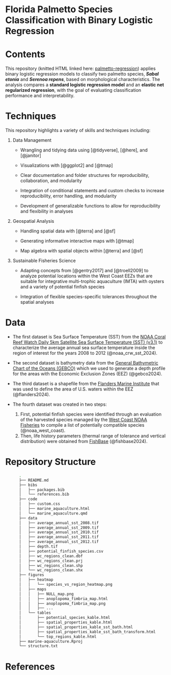 Florida Palmetto Species Classification with Binary Logistic Regression
================

# Contents

This repository (knitted HTML linked here:
[palmetto-regression](https://jadenorli.github.io/palmetto-species/code/palmetto-regression.html))
applies binary logistic regression models to classify two palmetto
species, ***Sabal etonia*** and ***Serenoa repens***, based on
morphological characteristics. The analysis compares a **standard
logistic regression model** and an **elastic net regularized
regression**, with the goal of evaluating classification performance and
interpretability.

# Techniques

This repository highlights a variety of skills and techniques including:

1.  Data Management
    - Wrangling and tidying data using \[@tidyverse\], \[@here\], and
      \[@janitor\]

    - Visualizations with \[@ggplot2\] and \[@tmap\]

    - Clear documentation and folder structures for reproducibility,
      collaboration, and modularity

    - Integration of conditional statements and custom checks to
      increase reproducibility, error handling, and modularity

    - Development of generalizable functions to allow for
      reproducibility and flexibility in analyses
2.  Geospatial Analysis
    - Handling spatial data with \[@terra\] and \[@sf\]

    - Generating informative interactive maps with \[@tmap\]

    - Map algebra with spatial objects within \[@terra\] and \[@sf\]
3.  Sustainable Fisheries Science
    - Adapting concepts from \[@gentry2017\] and \[@troell2009\] to
      analyze potential locations within the West Coast EEZs that are
      suitable for integrative multi-trophic aquaculture (IMTA) with
      oysters and a variety of potential finfish species

    - Integration of flexible species-specific tolerances throughout the
      spatial analyses

# Data

- The first dataset is Sea Surface Temperature (SST) from the [NOAA
  Coral Reef Watch Daily 5km Satellite Sea Surface Temperature (SST)
  (v3.1)](https://coralreefwatch.noaa.gov/product/5km/index_5km_sst.php)
  to characterize the average annual sea surface temperature inside the
  region of interest for the years 2008 to 2012 (@noaa_crw_sst_2024).

- The second dataset is bathymetry data from the [General Bathymetric
  Chart of the Oceans
  (GEBCO)](https://www.gebco.net/data_and_products/gridded_bathymetry_data/#area)
  which we used to generate a depth profile for the areas with the
  Economic Exclusion Zones (EEZ) (@gebco2024).

- The third dataset is a shapefile from the [Flanders Marine
  Institute](https://www.marineregions.org/eez.php) that was used to
  define the area of U.S. waters within the EEZ (@flanders2024).

- The fourth dataset was created in two steps:

  1.  First, potential finfish species were identified through an
      evaluation of the harvested species managed by the [West Coast
      NOAA Fisheries](https://www.fisheries.noaa.gov/species-directory)
      to compile a list of potentially compatible species
      (@noaa_west_coast).
  2.  Then, life history parameters (thermal range of tolerance and
      vertical distribution) were obtained from
      [FishBase](https://www.fishbase.org.au/v4) (@fishbase2024).

# Repository Structure

``` bash
      .
      ├── README.md
      ├── bibs
      │   ├── packages.bib
      │   └── references.bib
      ├── code
      │   ├── custom.css
      │   ├── marine_aquaculture.html
      │   └── marine_aquaculture.qmd
      ├── data
      │   ├── average_annual_sst_2008.tif
      │   ├── average_annual_sst_2009.tif
      │   ├── average_annual_sst_2010.tif
      │   ├── average_annual_sst_2011.tif
      │   ├── average_annual_sst_2012.tif
      │   ├── depth.tif
      │   ├── potential_finfish_species.csv
      │   ├── wc_regions_clean.dbf
      │   ├── wc_regions_clean.prj
      │   ├── wc_regions_clean.shp
      │   └── wc_regions_clean.shx
      ├── figures
      │   ├── heatmap
      │   │   └── species_vs_region_heatmap.png
      │   ├── maps
      │   │   ├── NULL_map.png
      │   │   ├── anoplopoma_fimbria_map.html
      │   │   ├── anoplopoma_fimbria_map.png
      │   │   ├── ...
      │   └── tables
      │       ├── potential_species_kable.html
      │       ├── spatial_properties_kable.html
      │       ├── spatial_properties_kable_sst_bath.html
      │       ├── spatial_properties_kable_sst_bath_transform.html
      │       └── top_regions_kable.html
      ├── marine-aquaculture.Rproj
      └── structure.txt
```

# References
